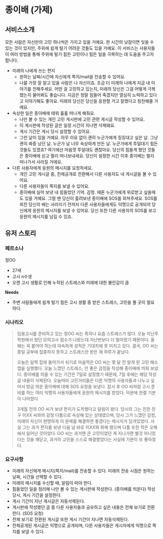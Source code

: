 # 종이배 (가제)

## 서비스소개 

모든 사람은 자신만의 고민 하나씩은 가지고 있을 거예요. 한 시간의 낮잠이면 잊을 수 있는 것이 있지만, 주위에 쉽게 털기 어려운 것들도 있을 거예요. 이 서비스는 사용자들이 여러 방법을 통해 주위에 털기 힘든 고민이나 힘든 일을 극복하는 데 도움을 주고자 합니다.



- 미래의 나에게 쓰는 편지
  - 원하는 날짜/시간에 자신에게 쪽지/mail을 전송할 수 있어요.
  - 나를 가장 잘 알고 있을 사람은 나 자신이죠. 조금 더 미래의 나에게 지금 내 이야기를 전해주세요. 어떤 걸 고민하고 있는지, 미래의 당신은 그걸 어떻게 극복했는지 물어봐도 좋습니다. 지금은 정말 힘들어 죽겠지만 열심히 노력하고 있다고 이야기해도 좋아요. 미래의 당신은 당신을 응원할 거고 잘했다고 칭찬해줄 거에요.
- 속상한 일은 종이배에 태워 훌훌 떠나게 해줘요.
  - 나만 볼 수 있는 개인 고민 게시판에 고민 관련 게시글 작성할 수 있어요.
  - 이 게시판에 작성된 글은 일정 시간이 지나면 삭제돼요.
  - 게시 기간은 게시 당시 설정할 수 있어요.
  - 그런 날이 있을 거예요. 아무 이유 없이 괜히 누군가에게 징징대고 싶은 날. 그냥 괜히 짜증 났던 날. 누군가 날 너무 속상하게 만든 날. 누군가에게 투덜대기 힘든 것들도 있겠죠? 여기에선 마음껏 투덜대도 괜찮아요. 당신의 힘들게 했던 것들은 종이배에 싣고 멀리 떠나보내세요. 당신이 설정한 시간 이후 종이배는 멀리 떠나가서 사라질 거에요.
- 다른 사용자에게 응원의 메시지를 요청하세요.
  - 개인 고민 게시글 중, 전체공개로 전환해서 다른 사용자도 내 게시글을 볼 수 있어요.
  - 다른 사용자들이 쪽지를 보낼 수 있어요.
  - 종이배에 실어 보낸 내 힘들었던 기억. 감정. 때론 누군가에게 위로받고 싶을때도 있을 거예요. 그럴 땐 당신이 흘려보낸 종이배에 SOS를 외쳐주세요. SOS를 외친 당신의 배는 사라지기 전까지 다른 사용자들에게도 익명으로 공개되어 당신에게 응원의 메시지를 보낼 수 있어요. 당신 또한 다른 사용자의 SOS를 보고 응원의 메시지를 남길 수 있죠.



## 유저 스토리 

### 페르소나

정OO

- 27세
- 고시 n수생
- 오랜 고시 생활로 인해 누적된 스트레스와 미래에 대한 불안감이 큼

**Needs**

- 주변 사람들에게 쉽게 털기 힘든 고시 생활 중 받은 스트레스, 고민을 풀 곳이 필요하다.

### 시나리오

>임용고시를 준비하고 있는 정OO 씨는 특히나 요즘 스트레스가 많다. 오늘 지난주 학원에서 쳤던 모의고사 점수가 나왔는데 지난번보다 더 떨어졌기 때문이다. 올해는 꼭 붙어야 하는데 야속하게 성적은 기대치에 못 미치고 있다. 결국, OO 씨는 종일 공부에 집중하지 못하고 스트레스만 받은 채 하루가 끝났다.
>
>오늘은 일찍 집에 들어가서 쉬기로 마음먹은 OO 씨는 몇 달 전 알게 된 고민 해소 앱을 실행했다.  오늘 느꼈던 스트레스, 안 좋은 감정을 작성해 종이배에 띄워 보냈다. 종이배를 띄울 수 있는 기간은 7일로 설정했기 때문에, 7일 후에는 해당 작성 글 내용이 삭제된다. 오늘따라 고민거리들은 다른 익명의 사용자들과 나누고 싶어서 방금 띄운 종이배에 대해 SOS 요청을 보냈다. 잠시 후 OO 씨처럼 고시 준비를 하는 여러 익명의 사용자들에게 응원의 메시지를 받았다. 덕분에 한결 기분이 나아졌다
>
>3개월 전의 OO 씨가 보낸 편지가 도착했다고 알림이 왔다. 당시의 그는 친한 친구 이XX 씨와의 감정 다툼으로 속상해 있는 상태였으며, 당시 그가 느꼈던 감정, 미래의 자신이 현명하게 이 문제를 해결하면 좋겠다는 메시지가 담겨있었다. 사실 그는 과거 편지를 보낸 다음 날 바로 이XX와 화해 했으며 다툼 또한 작은 오해에서 일어난 것이었다. OO 씨는 과거엔 큰 고민이었던 게 지나가면 별것 아니었다는 것을 깨닫고, 과거의 고민을 스스로 해결했었다는 사실에 기분이 또 좋아졌다.



### 요구사항

- 미래의 자신에게 메시지(쪽지/mail)를 전송할 수 있다. 미래의 전송 시점은 원하는 날짜, 시간을 선택할 수 있다.
- 미래의 메시지를 수신할 때, 알림이 떠야 한다.
- 힘들었던 일을 정리해 나만 볼 수 있는 게시판에 작성한다. (종이배를 띄운다) 작성 당시, 게시 기간을 설정한다.
- 게시 기간이 지난 게시글은 자동삭제된다.
- 게시판에 작성했던 글 중 다른 사용자들과 공유하고 싶은 내용은 전체 보기로 전환한다. (SOS 요청)
- 전체 보기로 전환된 게시글 또한 게시 기간이 지나면 자동삭제된다.
- 전체공개된 게시글은 익명으로 공개되며, 다른 사용자들은 게시자에게 익명으로 쪽지를 보낼 수 있다. 
